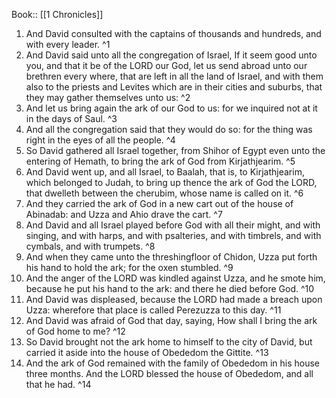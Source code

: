  Book:: [[1 Chronicles]]
 1. And David consulted with the captains of thousands and hundreds, and with every leader. ^1
 2. And David said unto all the congregation of Israel, If it seem good unto you, and that it be of the LORD our God, let us send abroad unto our brethren every where, that are left in all the land of Israel, and with them also to the priests and Levites which are in their cities and suburbs, that they may gather themselves unto us: ^2
 3. And let us bring again the ark of our God to us: for we inquired not at it in the days of Saul. ^3
 4. And all the congregation said that they would do so: for the thing was right in the eyes of all the people. ^4
 5. So David gathered all Israel together, from Shihor of Egypt even unto the entering of Hemath, to bring the ark of God from Kirjathjearim. ^5
 6. And David went up, and all Israel, to Baalah, that is, to Kirjathjearim, which belonged to Judah, to bring up thence the ark of God the LORD, that dwelleth between the cherubim, whose name is called on it. ^6
 7. And they carried the ark of God in a new cart out of the house of Abinadab: and Uzza and Ahio drave the cart. ^7
 8. And David and all Israel played before God with all their might, and with singing, and with harps, and with psalteries, and with timbrels, and with cymbals, and with trumpets. ^8
 9. And when they came unto the threshingfloor of Chidon, Uzza put forth his hand to hold the ark; for the oxen stumbled. ^9
 10. And the anger of the LORD was kindled against Uzza, and he smote him, because he put his hand to the ark: and there he died before God. ^10
 11. And David was displeased, because the LORD had made a breach upon Uzza: wherefore that place is called Perezuzza to this day. ^11
 12. And David was afraid of God that day, saying, How shall I bring the ark of God home to me? ^12
 13. So David brought not the ark home to himself to the city of David, but carried it aside into the house of Obededom the Gittite. ^13
 14. And the ark of God remained with the family of Obededom in his house three months. And the LORD blessed the house of Obededom, and all that he had. ^14
